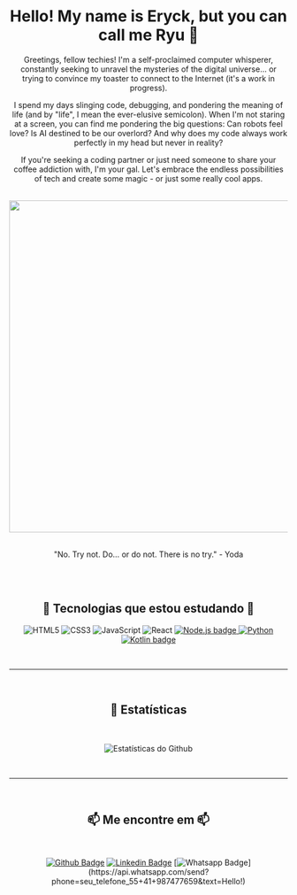 <div align="center">
  <h1>Hello! My name is Eryck, but you can call me Ryu 👋</h1>
  <p>Greetings, fellow techies! I'm a self-proclaimed computer whisperer, constantly seeking to unravel the mysteries of the digital universe... or trying to convince   my toaster to connect to the Internet (it's a work in progress).</p>
    
  <p>I spend my days slinging code, debugging, and pondering the meaning of life (and by "life", I mean the ever-elusive semicolon). When I'm not staring at a screen,    you can find me pondering the big questions: Can robots feel love? Is AI destined to be our overlord? And why does my code always work perfectly in my head but       never in reality? 
    
   <p>If you're seeking a coding partner or just need someone to share your coffee addiction with, I'm your gal. Let's embrace the endless possibilities of tech and      create some magic - or just some really cool apps.</p>
  <br>
  <img src="https://cdnb.artstation.com/p/assets/images/images/048/282/733/original/exceptrea-gamerroom-1-revisioned-0.gif" width="600px">
  <br>
  <br>
  <p>"No. Try not. Do… or do not. There is no try." - Yoda</p>
  <br>
  <br>
  <h2>🚀 Tecnologias que estou estudando 🚀</h2>
  
  <p align="center">
    <img src="https://img.shields.io/badge/-HTML5-E34F26?logo=html5&logoColor=white&style=for-the-badge" alt="HTML5">
    <img src="https://img.shields.io/badge/-CSS3-1572B6?logo=css3&logoColor=white&style=for-the-badge" alt="CSS3">
    <img src="https://img.shields.io/badge/-JavaScript-F7DF1E?logo=javascript&logoColor=white&style=for-the-badge" alt="JavaScript">
    <img src="https://img.shields.io/badge/-React-61DAFB?logo=react&logoColor=white&style=for-the-badge" alt="React">
    <a href="https://nodejs.org/"><img src="https://img.shields.io/badge/Node.js-%23339933.svg?&style=for-the-badge&logo=node.js&logoColor=white" alt="Node.js badge"/>
    <img src="https://img.shields.io/badge/-Python-3776AB?logo=python&logoColor=white&style=for-the-badge" alt="Python">
    <a href="https://kotlinlang.org/"><img src="https://img.shields.io/badge/Kotlin-%230095D5.svg?&style=for-the-badge&logo=kotlin&logoColor=white" alt="Kotlin badge"/></a>

  </p>
  <br>
  <hr>
  <br>
  <h2>🌟 Estatísticas </h2>
  <br>
  <p align="center">
    <img src="https://github-readme-stats.vercel.app/api?username=EryckBarreto&show_icons=true&theme=dracula" alt="Estatísticas do Github">
  </p>
  <br>
  <hr>
  <br>
  <h2>📫 Me encontre em 📫</h2>
  <br>
      
[![Github Badge](https://img.shields.io/badge/-Github-000?style=flat-square&logo=Github&logoColor=white&link=https://github.com/EryckBarreto)](https://github.com/EryckBarreto)
[![Linkedin Badge](https://img.shields.io/badge/-LinkedIn-blue?style=flat-square&logo=Linkedin&logoColor=white&link=https://www.linkedin.com/in/eryckbarreto/)](https://www.linkedin.com/in/eryckbarreto/)
[![Whatsapp Badge](https://img.shields.io/badge/-Whatsapp-4CA143?style=flat-square&labelColor=4CA143&logo=whatsapp&logoColor=white&link=https://api.whatsapp.com/send?phone=seu_telefone_55+41+9987477659&text=Hello!)](https://api.whatsapp.com/send?phone=seu_telefone_55+41+987477659&text=Hello!)
    </a>
  </p>
</div>
